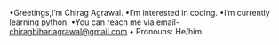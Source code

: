 •Greetings,I’m Chirag Agrawal.
•I’m interested in coding.
•I’m currently learning python.
•You can reach me via email- chiragbihariagrawal@gmail.com
• Pronouns: He/him

<!---
ChiragAgrawal0112/ChiragAgrawal0112 is a ✨ special ✨ repository because its `README.md` (this file) appears on your GitHub profile.
You can click the Preview link to take a look at your changes.
--->

